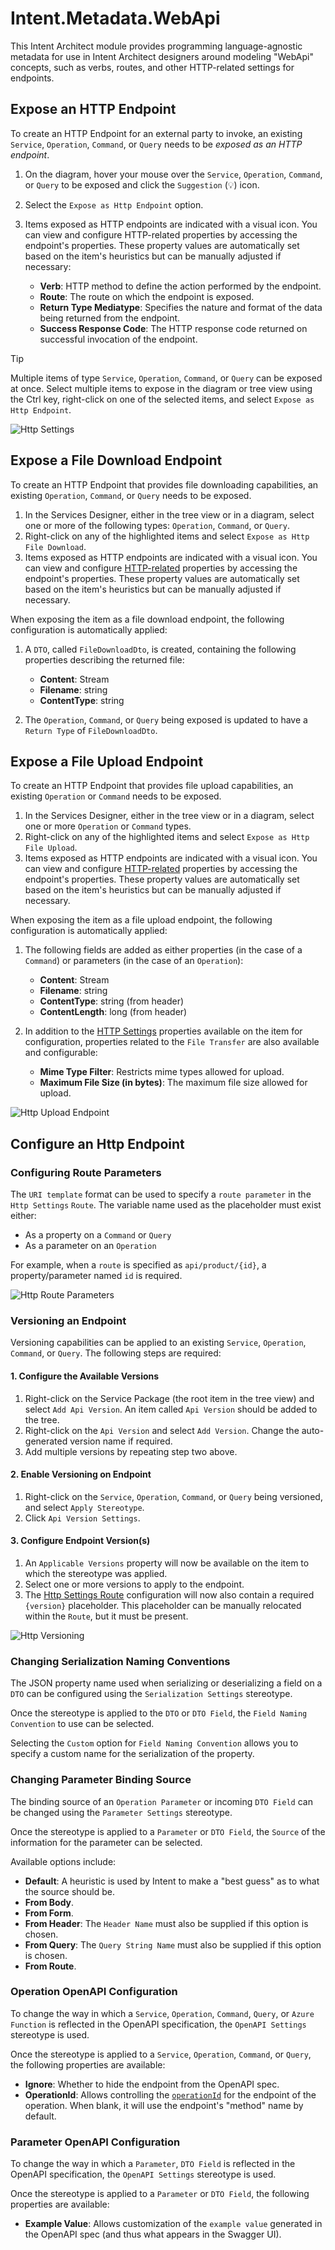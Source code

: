 # Intent.Metadata.WebApi

This Intent Architect module provides programming language-agnostic metadata for use in Intent Architect designers around modeling "WebApi" concepts, such as verbs, routes, and other HTTP-related settings for endpoints.

## Expose an HTTP Endpoint

To create an HTTP Endpoint for an external party to invoke, an existing `Service`, `Operation`, `Command`, or `Query` needs to be _exposed as an HTTP endpoint_.

1. On the diagram, hover your mouse over the `Service`, `Operation`, `Command`, or `Query` to be exposed and click the `Suggestion` (:bulb:) icon.
2. Select the `Expose as Http Endpoint` option.
3. Items exposed as HTTP endpoints are indicated with a visual icon. You can view and configure HTTP-related properties by accessing the endpoint's properties. These property values are automatically set based on the item's heuristics but can be manually adjusted if necessary:

    - **Verb**: HTTP method to define the action performed by the endpoint.
    - **Route**: The route on which the endpoint is exposed.
    - **Return Type Mediatype**: Specifies the nature and format of the data being returned from the endpoint.
    - **Success Response Code**: The HTTP response code returned on successful invocation of the endpoint.

> [!TIP]
> Multiple items of type `Service`, `Operation`, `Command`, or `Query` can be exposed at once. Select multiple items to expose in the diagram or tree view using the Ctrl key, right-click on one of the selected items, and select `Expose as Http Endpoint`.

![Http Settings](docs/http-settings.png)

## Expose a File Download Endpoint

To create an HTTP Endpoint that provides file downloading capabilities, an existing `Operation`, `Command`, or `Query` needs to be exposed.

1. In the Services Designer, either in the tree view or in a diagram, select one or more of the following types: `Operation`, `Command`, or `Query`.
2. Right-click on any of the highlighted items and select `Expose as Http File Download`.
3. Items exposed as HTTP endpoints are indicated with a visual icon. You can view and configure [HTTP-related](#expose-an-http-endpoint) properties by accessing the endpoint's properties. These property values are automatically set based on the item's heuristics but can be manually adjusted if necessary.

When exposing the item as a file download endpoint, the following configuration is automatically applied:

1. A `DTO`, called `FileDownloadDto`, is created, containing the following properties describing the returned file:
    - **Content**: Stream
    - **Filename**: string
    - **ContentType**: string

2. The `Operation`, `Command`, or `Query` being exposed is updated to have a `Return Type` of `FileDownloadDto`.

## Expose a File Upload Endpoint

To create an HTTP Endpoint that provides file upload capabilities, an existing `Operation` or `Command` needs to be exposed.

1. In the Services Designer, either in the tree view or in a diagram, select one or more `Operation` or `Command` types.
2. Right-click on any of the highlighted items and select `Expose as Http File Upload`.
3. Items exposed as HTTP endpoints are indicated with a visual icon. You can view and configure [HTTP-related](#expose-an-http-endpoint) properties by accessing the endpoint's properties. These property values are automatically set based on the item's heuristics but can be manually adjusted if necessary.

When exposing the item as a file upload endpoint, the following configuration is automatically applied:

1. The following fields are added as either properties (in the case of a `Command`) or parameters (in the case of an `Operation`):
    - **Content**: Stream
    - **Filename**: string
    - **ContentType**: string (from header)
    - **ContentLength**: long (from header)

2. In addition to the [HTTP Settings](#expose-an-http-endpoint) properties available on the item for configuration, properties related to the `File Transfer` are also available and configurable:
    - **Mime Type Filter**: Restricts mime types allowed for upload.
    - **Maximum File Size (in bytes)**: The maximum file size allowed for upload.

![Http Upload Endpoint](docs/http-upload.png)

## Configure an Http Endpoint

### Configuring Route Parameters

The `URI template` format can be used to specify a `route parameter` in the `Http Settings` `Route`. The variable name used as the placeholder must exist either:

- As a property on a `Command` or `Query`
- As a parameter on an `Operation`

For example, when a `route` is specified as `api/product/{id}`, a property/parameter named `id` is required.

![Http Route Parameters](docs/http-route-parameter.png)

### Versioning an Endpoint

Versioning capabilities can be applied to an existing `Service`, `Operation`, `Command`, or `Query`. The following steps are required:

#### 1. Configure the Available Versions

1. Right-click on the Service Package (the root item in the tree view) and select `Add Api Version`. An item called `Api Version` should be added to the tree.
2. Right-click on the `Api Version` and select `Add Version`. Change the auto-generated version name if required.
3. Add multiple versions by repeating step two above.

#### 2. Enable Versioning on Endpoint

1. Right-click on the `Service`, `Operation`, `Command`, or `Query` being versioned, and select `Apply Stereotype`.
2. Click `Api Version Settings`.

#### 3. Configure Endpoint Version(s)

1. An `Applicable Versions` property will now be available on the item to which the stereotype was applied.
2. Select one or more versions to apply to the endpoint.
3. The [Http Settings Route](#expose-an-http-endpoint) configuration will now also contain a required `{version}` placeholder. This placeholder can be manually relocated within the `Route`, but it must be present.

![Http Versioning](docs/http-version.png)

### Changing Serialization Naming Conventions

The JSON property name used when serializing or deserializing a field on a `DTO` can be configured using the `Serialization Settings` stereotype.

Once the stereotype is applied to the `DTO` or `DTO Field`, the `Field Naming Convention` to use can be selected.

Selecting the `Custom` option for `Field Naming Convention` allows you to specify a custom name for the serialization of the property.

### Changing Parameter Binding Source

The binding source of an `Operation Parameter` or incoming `DTO Field` can be changed using the `Parameter Settings` stereotype.

Once the stereotype is applied to a `Parameter` or `DTO Field`, the `Source` of the information for the parameter can be selected.

Available options include:

- **Default**: A heuristic is used by Intent to make a "best guess" as to what the source should be.
- **From Body**.
- **From Form**.
- **From Header**: The `Header Name` must also be supplied if this option is chosen.
- **From Query**: The `Query String Name` must also be supplied if this option is chosen.
- **From Route**.

### Operation OpenAPI Configuration

To change the way in which a `Service`, `Operation`, `Command`, `Query`, or `Azure Function` is reflected in the OpenAPI specification, the `OpenAPI Settings` stereotype is used.

Once the stereotype is applied to a `Service`, `Operation`, `Command`, or `Query`, the following properties are available:

- **Ignore**: Whether to hide the endpoint from the OpenAPI spec.
- **OperationId**: Allows controlling the [`operationId`](https://swagger.io/docs/specification/paths-and-operations/) for the endpoint of the operation. When blank, it will use the endpoint's "method" name by default.

### Parameter OpenAPI Configuration

To change the way in which a `Parameter`, `DTO Field` is reflected in the OpenAPI specification, the `OpenAPI Settings` stereotype is used.

Once the stereotype is applied to a `Parameter` or `DTO Field`, the following properties are available:

- **Example Value**: Allows customization of the `example value` generated in the OpenAPI spec (and thus what appears in the Swagger UI).
